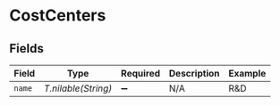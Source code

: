 # CostCenters


## Fields

| Field               | Type                | Required            | Description         | Example             |
| ------------------- | ------------------- | ------------------- | ------------------- | ------------------- |
| `name`              | *T.nilable(String)* | :heavy_minus_sign:  | N/A                 | R&D                 |
